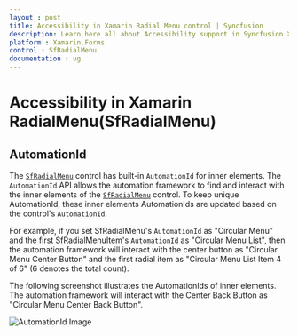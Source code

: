 ```yaml
---
layout : post
title: Accessibility in Xamarin Radial Menu control | Syncfusion
description: Learn here all about Accessibility support in Syncfusion Xamarin Radial Menu (SfRadialMenu) control and more.
platform : Xamarin.Forms
control : SfRadialMenu
documentation : ug
---
```


# Accessibility in Xamarin RadialMenu(SfRadialMenu)
## AutomationId

The [`SfRadialMenu`](https://help.syncfusion.com/cr/xamarin/Syncfusion.SfRadialMenu.XForms.SfRadialMenu.html) control has built-in `AutomationId` for inner elements. The `AutomationId` API allows the automation framework to find and interact with the inner elements of the [`SfRadialMenu`](https://help.syncfusion.com/cr/xamarin/Syncfusion.SfRadialMenu.XForms.SfRadialMenu.html) control. To keep unique AutomationId, these inner elements AutomationIds are updated based on the control's `AutomationId`. 

For example, if you set SfRadialMenu's `AutomationId` as "Circular Menu" and the first SfRadialMenuItem's `AutomationId` as "Circular Menu List", then the automation framework will interact with the center button as "Circular Menu Center Button" and the first radial item as "Circular Menu List Item 4 of 6" (6 denotes the total count). 

The following screenshot illustrates the AutomationIds of inner elements. The automation framework will interact with the Center Back Button as "Circular Menu Center Back Button".

![AutomationId Image](images/AutomationId.png)

